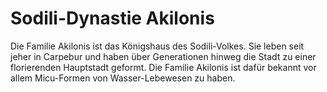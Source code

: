 # Sodili-Dynastie Akilonis

Die Familie Akilonis ist das Königshaus des Sodili-Volkes. Sie leben seit jeher in Carpebur und haben über Generationen hinweg die Stadt zu einer florierenden Hauptstadt geformt. Die Familie Akilonis ist dafür bekannt vor allem Micu-Formen von Wasser-Lebewesen zu haben.